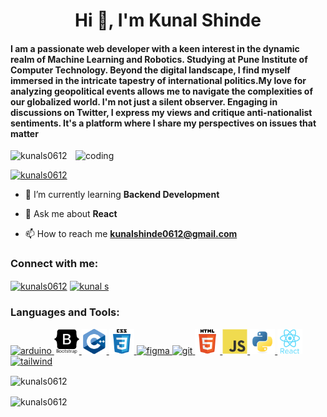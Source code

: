 <h1 align="center">Hi 👋, I'm Kunal Shinde</h1>
<h4 align="left">I am a passionate web developer with a keen interest in the dynamic realm of Machine Learning and Robotics. Studying at Pune Institute of Computer Technology. Beyond the digital landscape, I find myself immersed in the intricate tapestry of international politics.My love for analyzing geopolitical events allows me to navigate the complexities of our globalized world. I'm not just a silent observer. Engaging in discussions on Twitter, I express my views and critique anti-nationalist sentiments. It's a platform where I share my perspectives on issues that matter</h4>
<img align = "right" alt="coding" width="400" src="https://camo.githubusercontent.com/30f786dd26e83d30d92f7a413a17a011723a49b1f38e4e73170ccc10f7e4194e/68747470733a2f2f6d69726f2e6d656469756d2e636f6d2f6d61782f313336302f312a6e57515f55354e4b45664e6547435466685f322d4d772e676966">


<p align="left"> <img src="https://komarev.com/ghpvc/?username=kunals0612&label=Profile%20views&color=0e75b6&style=flat" alt="kunals0612" /> </p>

<p align="left"> <a href="https://twitter.com/kunals0612" target="blank"><img src="https://img.shields.io/twitter/follow/kunals0612?logo=twitter&style=for-the-badge" alt="kunals0612" /></a> </p>

- 🌱 I’m currently learning **Backend Development**

- 💬 Ask me about **React**

- 📫 How to reach me **kunalshinde0612@gmail.com**

<h3 align="left">Connect with me:</h3>
<p align="left">
<a href="https://twitter.com/kunals0612" target="blank"><img align="center" src="https://raw.githubusercontent.com/rahuldkjain/github-profile-readme-generator/master/src/images/icons/Social/twitter.svg" alt="kunals0612" height="30" width="40" /></a>
<a href="https://linkedin.com/in/kunal s" target="blank"><img align="center" src="https://raw.githubusercontent.com/rahuldkjain/github-profile-readme-generator/master/src/images/icons/Social/linked-in-alt.svg" alt="kunal s" height="30" width="40" /></a>
</p>

<h3 align="left">Languages and Tools:</h3>
<p align="left"> <a href="https://www.arduino.cc/" target="_blank" rel="noreferrer"> <img src="https://cdn.worldvectorlogo.com/logos/arduino-1.svg" alt="arduino" width="40" height="40"/> </a> <a href="https://getbootstrap.com" target="_blank" rel="noreferrer"> <img src="https://raw.githubusercontent.com/devicons/devicon/master/icons/bootstrap/bootstrap-plain-wordmark.svg" alt="bootstrap" width="40" height="40"/> </a> <a href="https://www.w3schools.com/cpp/" target="_blank" rel="noreferrer"> <img src="https://raw.githubusercontent.com/devicons/devicon/master/icons/cplusplus/cplusplus-original.svg" alt="cplusplus" width="40" height="40"/> </a> <a href="https://www.w3schools.com/css/" target="_blank" rel="noreferrer"> <img src="https://raw.githubusercontent.com/devicons/devicon/master/icons/css3/css3-original-wordmark.svg" alt="css3" width="40" height="40"/> </a> <a href="https://www.figma.com/" target="_blank" rel="noreferrer"> <img src="https://www.vectorlogo.zone/logos/figma/figma-icon.svg" alt="figma" width="40" height="40"/> </a> <a href="https://git-scm.com/" target="_blank" rel="noreferrer"> <img src="https://www.vectorlogo.zone/logos/git-scm/git-scm-icon.svg" alt="git" width="40" height="40"/> </a> <a href="https://www.w3.org/html/" target="_blank" rel="noreferrer"> <img src="https://raw.githubusercontent.com/devicons/devicon/master/icons/html5/html5-original-wordmark.svg" alt="html5" width="40" height="40"/> </a> <a href="https://developer.mozilla.org/en-US/docs/Web/JavaScript" target="_blank" rel="noreferrer"> <img src="https://raw.githubusercontent.com/devicons/devicon/master/icons/javascript/javascript-original.svg" alt="javascript" width="40" height="40"/> </a> <a href="https://www.python.org" target="_blank" rel="noreferrer"> <img src="https://raw.githubusercontent.com/devicons/devicon/master/icons/python/python-original.svg" alt="python" width="40" height="40"/> </a> <a href="https://reactjs.org/" target="_blank" rel="noreferrer"> <img src="https://raw.githubusercontent.com/devicons/devicon/master/icons/react/react-original-wordmark.svg" alt="react" width="40" height="40"/> </a> <a href="https://tailwindcss.com/" target="_blank" rel="noreferrer"> <img src="https://www.vectorlogo.zone/logos/tailwindcss/tailwindcss-icon.svg" alt="tailwind" width="40" height="40"/> </a> </p>

<p><img align="center" src="https://github-readme-stats.vercel.app/api/top-langs?username=kunals0612&show_icons=true&locale=en&layout=compact" alt="kunals0612" /></p>

<p><img align="center" src="https://github-readme-streak-stats.herokuapp.com/?user=kunals0612&" alt="kunals0612" /></p>
